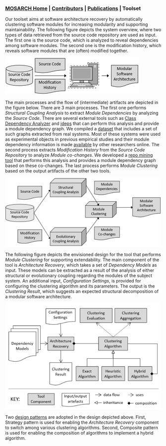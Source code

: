 ### [MOSARCH Home](./) | [Contributors](./people.html) | [Publications](./publications.html) | Toolset

Our toolset aims at software architecture recovery by automatically clustering software modules for increasing modularity and supporting maintainability. The following figure depicts the system overview, where two types of data retrieved from the source code repository are used as input. The first one is the source code, which is analyzed to reveal dependencies among software modules. The second one is the modification history, which reveals software modules that are (often) modified together.

![System Overview](/images/sysoverview.png)

The main processes and the flow of (intermediate) artifacts are depicted in the figure below. There are 3 main processes. The first one performs *Structural Coupling Analysis* to extract *Module Dependencies* by analyzing the *Source Code*. There are several external tools such as [Class Dependency Analyzer](http://www.dependency-analyzer.org/) and [jdeps](https://docs.oracle.com/javase/9/tools/jdeps.htm#JSWOR690) that can perform this analysis and provide a module dependency graph. We compiled a [dataset](https://github.com/hasansozer/MOSARCH/tree/main/dataset) that includes a set of such graphs extracted from real systems. Most of these systems were used as experimental objects in previous empirical studies and their module dependency information is made [available](https://softarch.usc.edu/~lemduc/Recovered_files/ICSA_2018/) by other researchers online. The second process extracts *Modification History* from the *Source Code Repository* to analyze *Module co-changes*. We developed a [repo mining tool](https://github.com/hasansozer/MOSARCH/tree/main/repo_mining) that performs this analysis and provides a module dependency graph based on these co-changes. The last process performs *Module Clustering* based on the output artifacts of the other two tools.

![Flow](/images/flow.png)

The following figure depicts the envisioned design for the tool that performs *Module Clustering* for supporting extendability. The main component of the tool is *Architecture Recovery*, which takes a set of *Dependency Models* as input. These models can be extracted as a result of the analysis of either structural or evolutionary coupling regarding the modules of the subject system. An additional input, *Configuration Settings*, is provided for configuring the clustering algorithm and its parameters. The output is the *Clustering Result*, which suggests an expected structural decomposition of a modular software architecture.

![Design](/images/design.png)

Two [design patterns](https://en.wikipedia.org/wiki/Design_Patterns) are adopted in the design depicted above. First, Strategy pattern is used for enabling the *Architecture Recovery* component to switch among various clustering algorithms. Second, Composite pattern is used for enabling the composition of algorithms to implement a hybrid algorithm.

